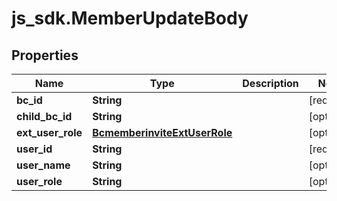 # js_sdk.MemberUpdateBody

## Properties
Name | Type | Description | Notes
------------ | ------------- | ------------- | -------------
**bc_id** | **String** |  | [required] 
**child_bc_id** | **String** |  | [optional] 
**ext_user_role** | [**BcmemberinviteExtUserRole**](BcmemberinviteExtUserRole.md) |  | [optional] 
**user_id** | **String** |  | [required] 
**user_name** | **String** |  | [optional] 
**user_role** | **String** |  | [optional] 
